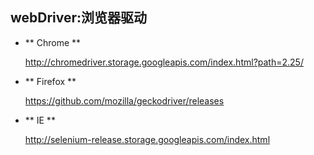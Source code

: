 webDriver:浏览器驱动
----------------------

* **	Chrome	**
	
	http://chromedriver.storage.googleapis.com/index.html?path=2.25/	
	
* **	Firefox	**
	
	https://github.com/mozilla/geckodriver/releases
	
* **	IE	**

	http://selenium-release.storage.googleapis.com/index.html
